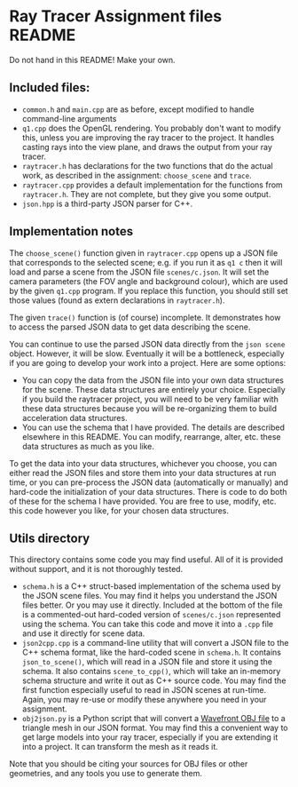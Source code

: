 # Ray Tracer Assignment files README

Do not hand in this README! Make your own.

## Included files:

* `common.h` and `main.cpp` are as before, except modified to handle command-line arguments
* `q1.cpp` does the OpenGL rendering. You probably don't want to modify this, unless you are improving the ray tracer to the project. It handles casting rays into the view plane, and draws the output from your ray tracer.
* `raytracer.h` has declarations for the two functions that do the actual work, as described in the assignment: `choose_scene` and `trace`.
* `raytracer.cpp` provides a default implementation for the functions from `raytracer.h`. They are not complete, but they give you some output.
* `json.hpp` is a third-party JSON parser for C++.

## Implementation notes

The `choose_scene()` function given in `raytracer.cpp` opens up a JSON file that corresponds to the selected scene; e.g. if you run it as `q1 c` then it will load and parse a scene from the JSON file `scenes/c.json`. It will set the camera parameters (the FOV angle and background colour), which are used by the given `q1.cpp` program. If you replace this function, you should still set those values (found as extern declarations in `raytracer.h`).

The given `trace()` function is (of course) incomplete. It demonstrates how to access the parsed JSON data to get data describing the scene.

You can continue to use the parsed JSON data directly from the `json scene` object. However, it will be slow. Eventually it will be a bottleneck, especially if you are going to develop your work into a project. Here are some options:

* You can copy the data from the JSON file into your own data structures for the scene. These data structures are entirely your choice. Especially if you build the raytracer project, you will need to be very familiar with these data structures because you will be re-organizing them to build acceleration data structures.
* You can use the schema that I have provided. The details are described elsewhere in this README. You can modify, rearrange, alter, etc. these data structures as much as you like.

To get the data into your data structures, whichever you choose, you can either read the JSON files and store them into your data structures at run time, or you can pre-process the JSON data (automatically or manually) and hard-code the initialization of your data structures. There is code to do both of these for the schema I have provided. You are free to use, modify, etc. this code however you like, for your chosen data structures.

## Utils directory

This directory contains some code you may find useful. All of it is provided without support, and it is not thoroughly tested.

* `schema.h` is a C++ struct-based implementation of the schema used by the JSON scene files. You may find it helps you understand the JSON files better. Or you may use it directly. Included at the bottom of the file is a commented-out hard-coded version of `scenes/c.json` represented using the schema. You can take this code and move it into a `.cpp` file and use it directly for scene data.
* `json2cpp.cpp` is a command-line utility that will convert a JSON file to the C++ schema format, like the hard-coded scene in `schema.h`. It contains `json_to_scene()`, which will read in a JSON file and store it using the schema. It also contains `scene_to_cpp()`, which will take an in-memory schema structure and write it out as C++ source code. You may find the first function especially useful to read in JSON scenes at run-time. Again, you may re-use or modify these anywhere you need in your assignment.
* `obj2json.py` is a Python script that will convert a [Wavefront OBJ file](https://en.wikipedia.org/wiki/Wavefront_.obj_file) to a triangle mesh in our JSON format. You may find this a convenient way to get large models into your ray tracer, especially if you are extending it into a project. It can transform the mesh as it reads it.

Note that you should be citing your sources for OBJ files or other geometries, and any tools you use to generate them.
